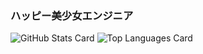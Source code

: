 ### ハッピー美少女エンジニア

![GitHub Stats Card](https://github-readme-stats.vercel.app/api?username=mhousetree)
![Top Languages Card](https://github-readme-stats.vercel.app/api/top-langs/?username=mhousetree)


<!--
**mhousetree/mhousetree** is a ✨ _special_ ✨ repository because its `README.md` (this file) appears on your GitHub profile.

Here are some ideas to get you started:

- 🔭 I’m currently working on ...
- 🌱 I’m currently learning ...
- 👯 I’m looking to collaborate on ...
- 🤔 I’m looking for help with ...
- 💬 Ask me about ...
- 📫 How to reach me: ...
- 😄 Pronouns: ...
- ⚡ Fun fact: ...
-->
